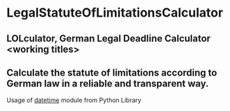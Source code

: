# LegalStatuteOfLimitationsCalculator
## LOLculator, German Legal Deadline Calculator \<working titles>
## Calculate the statute of limitations according to German law in a reliable and transparent way.


Usage of [datetime](https://docs.python.org/3/library/datetime.html#strftime-and-strptime-behavior) module from Python Library

